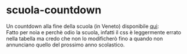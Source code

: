 # scuola-countdown
Un countdown alla fine della scuola (in Veneto) disponibile [qui](https://spacefall.github.io/scuola-countdown):  
Fatto per noia e perchè odio la scuola, infatti il css è leggermente errato nella tabella ma credo che non lo modificherò fino a quando non annunciano quello del prossimo anno scolastico.

